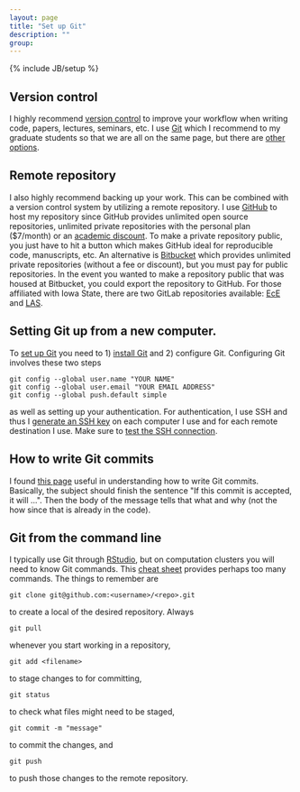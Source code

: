 ```yaml
---
layout: page
title: "Set up Git"
description: ""
group: 
---
```

{% include JB/setup %}

## Version control

I highly recommend [version control](https://en.wikipedia.org/wiki/Version_control) to improve your workflow when writing code, papers, lectures, seminars, etc. I use [Git](https://git-scm.com/) which I recommend to my graduate students so that we are all on the same page, but there are [other options](https://en.wikipedia.org/wiki/List_of_version_control_software). 


## Remote repository

I also highly recommend backing up your work. This can be combined with a version control system by utilizing a remote repository. I use [GitHub](https://github.com/) to host my repository since GitHub provides unlimited open source repositories, unlimited private repositories with the personal plan ($7/month) or an [academic discount](https://education.github.com/). 
To make a private repository public, you just have to hit a button which makes GitHub ideal for reproducible code, manuscripts, etc. 
An alternative is [Bitbucket](https://bitbucket.org/) which provides unlimited private repositories (without a fee or discount), but you must pay for public repositories. 
In the event you wanted to make a repository public that was housed at Bitbucket, you could export the repository to GitHub.
For those affiliated with Iowa State, there are two GitLab repositories available: [EcE](https://git.ece.iastate.edu/) and [LAS](https://git.linux.iastate.edu/).



## Setting Git up from a new computer. 

To [set up Git](https://help.github.com/articles/set-up-git/) you need to 1) [install Git](https://git-scm.com/downloads) and 2) configure Git.
Configuring Git involves these two steps

    git config --global user.name "YOUR NAME"
    git config --global user.email "YOUR EMAIL ADDRESS"
    git config --global push.default simple

as well as setting up your authentication. 
For authentication, I use SSH and thus I [generate an SSH key](https://help.github.com/articles/generating-an-ssh-key/)  on each computer I use and for each remote destination I use. 
Make sure to [test the SSH connection](https://help.github.com/articles/testing-your-ssh-connection/). 



## How to write Git commits

I found [this page](http://chris.beams.io/posts/git-commit/) useful in understanding how to write Git commits. 
Basically, the subject should finish the sentence "If this commit is accepted, it will ...".
Then the body of the message tells that what and why (not the how since that is already in the code).



##  Git from the command line

I typically use Git through [RStudio](https://www.rstudio.com/), but on computation clusters you will need to know Git commands. 
This [cheat sheet](https://www.git-tower.com/blog/git-cheat-sheet/) provides perhaps too many commands. 
The things to remember are 

    git clone git@github.com:<username>/<repo>.git
   
to create a local of the desired repository. Always 

    git pull
    
whenever you start working in a repository, 

    git add <filename>
   
to stage changes to <filename> for committing,

    git status
    
to check what files might need to be staged,

    git commit -m "message"
    
to commit the changes, and

    git push
    
to push those changes to the remote repository. 





